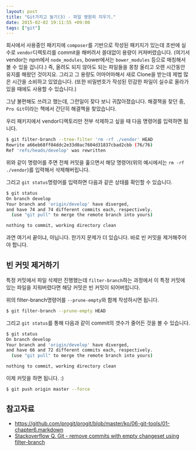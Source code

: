 ```yaml
---
layout: post
title: "Git가지고 놀기(3) - 파일 영원히 지우기."
date: 2015-02-02 19:11:55 +09:00
tags: ["git"]
---
```


회사에서 사용중인 패키지에 `composer`를 기반으로 작성된 패키지가 있는데 초반에 실수로 `vendor`디렉토리를 commit을 해버려서 쓸대없이 용량이 커져버렸습니다. (여기서 vendor는 npm에서 `node_modules`, bower에서는 `bower_modules` 등으로 매칭해서 볼 수 있을 겁니다.) 즉, 올려도 되지 않아도 되는 파일들을 몽창 올리고 오랜 시간동안 유지를 해왔던 것이지요. 그리고 그 용량도 어마어마해서 새로 Clone을 받는데 제법 많은 시간을 소비하고 있었습니다. (또한 비밀번호가 작성된 민감한 파일이 실수로 올라가 있을 때에도 사용할 수 있습니다.)

그냥 불편해도 쓰려고 했는데, 그런일이 잦다 보니 귀찮아졌습니다. 해결책을 찾던 중, `Pro Git`이라는 책에서 간단히 해결책을 찾았습니다.

우리 패키지에서  vendor디렉토리만 전부 삭제하고 싶을 때 다음 명령어를 입력하면 됩니다.

```bash
$ git filter-branch --tree-filter 'rm -rf ./vendor' HEAD
Rewrite a66eb68ff04ddc2e33d0ac7604d31837cbad2cbb (76/76)
Ref 'refs/heads/develop' was rewritten
```

위와 같이 명령어를 주면 전체 커밋을 훑으면서 해당 명령어(위의 예시에서는 `rm -rf ./vendor`)를 입력해서 삭제해버립니다.

그리고 `git status`명령어를 입력하면 다음과 같은 상태를 확인할 수 있습니다.

```bash
$ git status
On branch develop
Your branch and 'origin/develop' have diverged,
and have 74 and 74 different commits each, respectively.
  (use "git pull" to merge the remote branch into yours)

nothing to commit, working directory clean
```

과연 여기서 끝이냐, 아닙니다. 한가지 문제가 더 있습니다. 바로 빈 커밋을 제거해주어야 합니다.

## 빈 커밋 제거하기

특정 커밋에서 파일 삭제만 진행했는데 `filter-branch`하는 과정에서 이 특정 커밋에 있는 파일을 지워버렸다면 해당 커밋은 빈 커밋이 되어버립니다.

위의 filter-branch명령어를 `--prune-empty`와 함께 작성하시면 됩니다.

```bash
$ git filter-branch --prune-empty HEAD
```

그리고 `git status`를 통해 다음과 같이 commit의 갯수가 줄어든 것을 볼 수 있습니다.

```bash
$ git status
On branch develop
Your branch and 'origin/develop' have diverged,
and have 66 and 72 different commits each, respectively.
  (use "git pull" to merge the remote branch into yours)

nothing to commit, working directory clean
```

이제 커밋을 하면 됩니다. :)

```bash
$ git push origin master --force
```

## 참고자료

- <https://github.com/progit/progit/blob/master/ko/06-git-tools/01-chapter6.markdown>
- [Stackoverflow Q. Git - remove commits with empty changeset using filter-branch](http://stackoverflow.com/questions/5324799/git-remove-commits-with-empty-changeset-using-filter-branch)
